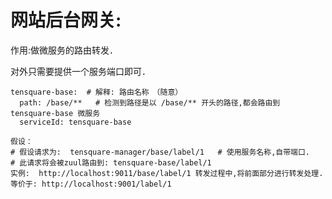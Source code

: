 
# 网站后台网关:

作用:做微服务的路由转发．

对外只需要提供一个服务端口即可．


    tensquare-base:  # 解释: 路由名称　（随意）
      path: /base/**   # 检测到路径是以 /base/** 开头的路径,都会路由到 tensquare-base 微服务
      serviceId: tensquare-base
     
    假设：
    # 假设请求为:  tensquare-manager/base/label/1   # 使用服务名称,自带端口.
    # 此请求将会被zuul路由到: tensquare-base/label/1
    实例:  http://localhost:9011/base/label/1 转发过程中,将前面部分进行转发处理. 
    等价于: http://localhost:9001/label/1
      



